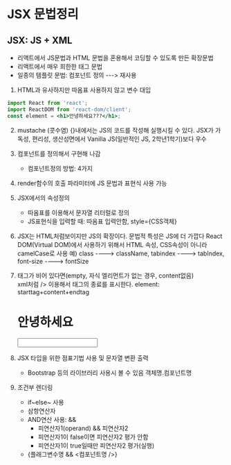 # JSX 문법정리
## JSX: JS + XML
- 리액트에서 JS문법과 HTML 문법을 혼용해서 코딩할 수 있도록 만든 확장문법
- 리액트에서 매우 희한한 태그 문법
- 일종의 템플릿 문법: 컴포넌트 정의 ---> 재사용

1. HTML과 유사하지만 따옴표 사용하지 않고 변수 대입
```jsx
import React from 'react';
import ReactDOM from 'react-dom/client'; 
const element = <h1>안녕하세요???</h1>;
```

2. mustache (콧수염) {}내에서는 JS의 코드를 작성해 실행시킬 수 있다.
   JSX가 가독성, 편리성, 생산성면에서 Vanilla JS(일반적인 JS, 2학년1학기)보다 우수
3. 컴포넌트를 정의해서 구현해 나감
   - 컴포넌트정의 방법: 4가지
4. render함수의 호출 파라미터에 JS 문법과 표현식 사용 가능 
5. JSX에서의 속성정의
   - 따옴표를 이용해서 문자열 리터럴로 정의
   - JS표현식을 입력할 때: 따옴표 입력안함, style={CSS객체}
6. JSX는 HTML처럼보이지만 JS의 확장이다.
   문법적 특성은 JS에 더 가깝다
   React DOM(Virtual DOM)에서 사용하기 위해서 HTML 속성, CSS속성이 아니라
   camelCase로 사용
   예) class ----> className, tabindex ----> tabIndex, font-size ----> fontSize
7. 태그가 비어 있다면(empty, 자식 엘리먼트가 없는 경우, content없음)  
   xml처럼 /> 이용해서 태그의 종료를 표시한다.
   element: starttag+content+endtag
   <h1>안녕하세요</h1> <input type='text' /> 
   <SomeComponent></SomeComponent>
   <SomeComponent/>
8. JSX 타입을 위한 점표기법 사용 및 문자열 변환 출력
   - Bootstrap 등의 라이브러리 사용시 볼 수 있음
    객체명.컴포넌트명

9. 조건부 렌더링
    - if~else~ 사용
    - 삼항연산자
    - AND연산 사용: &&
       - 피연산자1(operand) && 피연산자2
       - 피연산자1이 false이면 피연산자2 평가 안함
       - 피연산자1이 true일때만 피연산자2 평가(실행)
   - {플래그변수명 && <컴포넌트명 />}